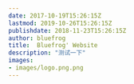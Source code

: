 ```yaml
---
date: 2017-10-19T15:26:15Z
lastmod: 2019-10-26T15:26:15Z
publishdate: 2018-11-23T15:26:15Z
author: bluefrog
title:  Bluefrog' Website
description: "测试一下"
images:
- images/logo.png.png
---
```


